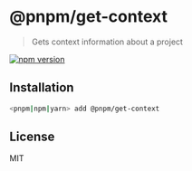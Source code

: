 # @pnpm/get-context

> Gets context information about a project

[![npm version](https://img.shields.io/npm/v/@pnpm/get-context.svg)](https://www.npmjs.com/package/@pnpm/get-context)

## Installation

```sh
<pnpm|npm|yarn> add @pnpm/get-context
```

## License

MIT
